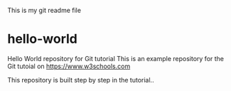 This is my git readme file
# hello-world
Hello World repository for Git tutorial
This is an example repository for the Git tutoial on https://www.w3schools.com

This repository is built step by step in the tutorial..
